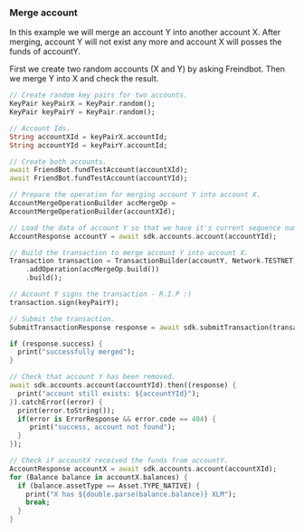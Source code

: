 
### Merge account

In this example we will merge an account Y into another account X. After merging, account Y will not exist any more and account X will posses the funds of accountY.

First we create two random accounts (X and Y) by asking Freindbot. Then we merge Y into X and check the result.

```dart
// Create random key pairs for two accounts.
KeyPair keyPairX = KeyPair.random();
KeyPair keyPairY = KeyPair.random();

// Account Ids.
String accountXId = keyPairX.accountId;
String accountYId = keyPairY.accountId;

// Create both accounts.
await FriendBot.fundTestAccount(accountXId);
await FriendBot.fundTestAccount(accountYId);

// Prepare the operation for merging account Y into account X.
AccountMergeOperationBuilder accMergeOp =
AccountMergeOperationBuilder(accountXId);

// Load the data of account Y so that we have it's current sequence number.
AccountResponse accountY = await sdk.accounts.account(accountYId);

// Build the transaction to merge account Y into account X.
Transaction transaction = TransactionBuilder(accountY, Network.TESTNET)
    .addOperation(accMergeOp.build())
    .build();

// Account Y signs the transaction - R.I.P :)
transaction.sign(keyPairY);

// Submit the transaction.
SubmitTransactionResponse response = await sdk.submitTransaction(transaction);

if (response.success) {
  print("successfully merged");
}

// Check that account Y has been removed.
await sdk.accounts.account(accountYId).then((response) {
  print("account still exists: ${accountYId}");
}).catchError((error) {
  print(error.toString());
  if(error is ErrorResponse && error.code == 404) {
     print("success, account not found");
  }
});

// Check if accountX received the funds from accountY.
AccountResponse accountX = await sdk.accounts.account(accountXId);
for (Balance balance in accountX.balances) {
  if (balance.assetType == Asset.TYPE_NATIVE) {
    print("X has ${double.parse(balance.balance)} XLM");
    break;
  }
}
```
